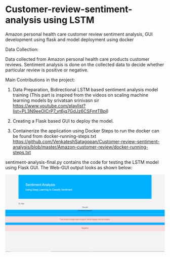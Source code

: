 # Customer-review-sentiment-analysis using LSTM
Amazon personal health care customer review sentiment analysis, GUI development using flask and model deployment using docker

Data Collection:

Data collected from Amazon personal health care products customer reviews. Sentiment analysis is done on the collected data to decide whether particular review is positive or negative.

Main Contributions in the project:

1. Data Preparation, Bidirectional LSTM based sentiment analysis model training (This part is inspired from the videos on scaling machine learning models by srivatsan srinivasn sir https://www.youtube.com/playlist?list=PL3N9eeOlCrP7_vt6jq7GdJz6CSFmtTBpI) 

2. Creating a Flask based GUI to deploy the model.

3. Containerize the application using Docker 
Steps to run the docker can be found from docker-running-steps.txt
https://github.com/VenkateshSatagopan/Customer-review-sentiment-analysis/blob/master/Amazon-customer-review/docker-running-steps.txt

sentiment-analysis-final.py contains the code for testing the LSTM model using Flask GUI. The Web-GUI output looks as shown below:

![Sentiment analyser GUI](https://github.com/VenkateshSatagopan/Customer-review-sentiment-analysis/blob/master/Amazon-customer-review/Final-page.PNG)






